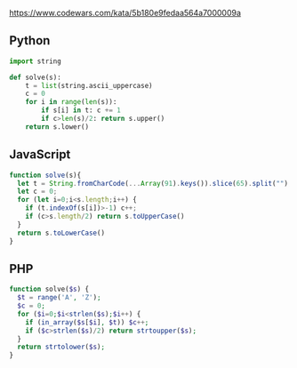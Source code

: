 https://www.codewars.com/kata/5b180e9fedaa564a7000009a

## Python
```python
import string

def solve(s):
    t = list(string.ascii_uppercase)
    c = 0
    for i in range(len(s)):
        if s[i] in t: c += 1
        if c>len(s)/2: return s.upper()
    return s.lower()
```

## JavaScript
```js
function solve(s){
  let t = String.fromCharCode(...Array(91).keys()).slice(65).split("");
  let c = 0;
  for (let i=0;i<s.length;i++) {
    if (t.indexOf(s[i])>-1) c++;
    if (c>s.length/2) return s.toUpperCase()
  }
  return s.toLowerCase()
}
```

## PHP
```php
function solve($s) {
  $t = range('A', 'Z');
  $c = 0;
  for ($i=0;$i<strlen($s);$i++) {
    if (in_array($s[$i], $t)) $c++;
    if ($c>strlen($s)/2) return strtoupper($s);
  }
  return strtolower($s);
}
```